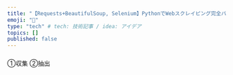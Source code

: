 ```yaml
---
title: "【Requests+BeautifulSoup, Selenium】PythonでWebスクレイピング完全パック"
emoji: "🐙"
type: "tech" # tech: 技術記事 / idea: アイデア
topics: []
published: false
---
```

###
①収集
②抽出
